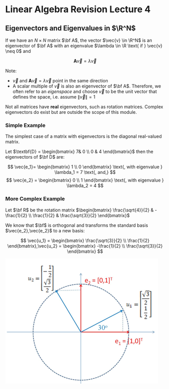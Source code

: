 # Linear Algebra Revision Lecture 4

## Eigenvectors and Eigenvalues in $\R^N$ 

If we have an $N\times N$ matrix $\bf A$, the vector $\vec{v} \in \R^N$ is an eigenvector of $\bf A$ with an eigenvalue $\lambda \in \R \text{ if } \vec{v} \neq 0$ and 

$$\textbf{A}\vec{v} = \lambda\vec{v}$$

Note:

-  $\vec{v}$ and $\textbf{A}\vec{v} = \lambda\vec{v}$ point in the same direction
-  A scalar multiple of $\vec{v}$ is also an eigenvector of $\bf A$. Therefore, we often refer to an *eigenspace* and choose $\vec{v}$ to be the unit vector that defines the space, i.e. assume $\|\vec{v}\| = 1$ 

Not all matrices have **real** eigenvectors, such as rotation matrices. Complex eigenvectors do exist but are outside the scope of this module.

### Simple Example

The simplest case of a matrix with eigenvectors is the diagonal real-valued matrix.

Let $\textbf{D} = \begin{bmatrix}
7& 0 \\    0 & 4 
\end{bmatrix}$ then the eigenvectors of $\bf D$ are: 

$$
\vec{e_1}= \begin{bmatrix}
1 \\ 0    
\end{bmatrix} \text{, with eigenvalue } \lambda_1 = 7 \text{, and,}
$$
$$
\vec{e_2} = \begin{bmatrix}
0 \\ 1     
\end{bmatrix} \text{, with eigenvalue } \lambda_2 = 4 
$$

### More Complex Example

Let $\bf R$ be the rotation matrix $\begin{bmatrix}
\frac{\sqrt{4}}{2} & -\frac{1}{2} \\ 
\frac{1}{2} & \frac{\sqrt{3}}{2}
\end{bmatrix}$

We know that $\bf$ is orthogonal and transforms the standard basis $\vec{e_2},\vec{e_2}$ to a new basis:

$$
\vec{u_1} = \begin{bmatrix}
\frac{\sqrt{3}}{2} \\ \frac{1}{2}    
\end{bmatrix},\vec{u_2} = \begin{bmatrix}
    -\frac{1}{2} \\ \frac{\sqrt{3}}{2}
\end{bmatrix}
$$

![Diagram](../resources/lal4.idaeig.png)

